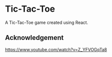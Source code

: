 # Tic-Tac-Toe

A Tic-Tac-Toe game created using React.

## Acknowledgement

https://www.youtube.com/watch?v=Z_YFVOGqTa8
